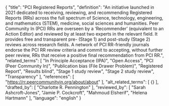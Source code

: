 {
  "title": "PCI Registered Reports",
  "definition": "An initiative launched in 2021 dedicated to receiving, reviewing, and recommending Registered Reports (RRs) across the full spectrum of Science, technology, engineering, and mathematics (STEM), medicine, social sciences and humanities. Peer Community In (PCI) RRs are overseen by a ‘Recommender’ (equivalent to an Action Editor) and reviewed by at least two experts in the relevant field. It provides free and transparent pre- (Stage 1) and post-study (Stage 2) reviews across research fields. A network of PCI RR-friendly journals endorse the PCI RR review criteria and commit to accepting, without further peer review, RRs that receive a positive final recommendation from PCI RR.",
  "related_terms": [
    "In Principle Acceptance (IPA)",
    "Open Access",
    "PCI (Peer Community In)",
    "Publication bias (File Drawer Problem)",
    "Registered Report",
    "Results blind",
    "Stage 1 study review",
    "Stage 2 study review",
    "Transparency"
  ],
  "references": [
    "https://rr.peercommunityin.org/about/about"
  ],
  "alt_related_terms": [
    {}
  ],
  "drafted_by": [
    "Charlotte R. Pennington"
  ],
  "reviewed_by": [
    "Sarah Ashcroft-Jones",
    "Jamie P. Cockcroft",
    "Mahmoud Elsherif",
    "Helena Hartmann"
  ],
  "language": "english"
}
